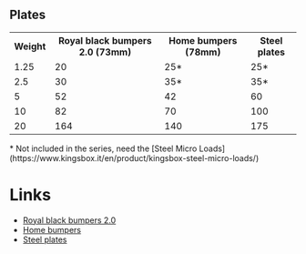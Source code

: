 ## Plates ##

<table>
    <tr>
        <th>Weight</th>
        <th>Royal black bumpers 2.0 (73mm)</th>
		<th>Home bumpers (78mm)</th>
		<th>Steel plates</th>
	</tr><tr>
        <td>1.25</td>
        <td>20</td>
		<td>25*</td>
		<td>25*</td>
    </tr><tr>
        <td>2.5</td>
        <td>30</td>
		<td>35*</td>
		<td>35*</td>		
    </tr><tr>
        <td>5</td>
        <td>52</td>
		<td>42</td>
		<td>60</td>
    </tr><tr>
        <td>10</td>
        <td>82</td>
		<td>70</td>
		<td>100</td>
    </tr><tr>
        <td>20</td>
        <td>164</td>
		<td>140</td>
		<td>175</td>
    </tr>
</table>
* Not included in the series, need the [Steel Micro Loads](https://www.kingsbox.it/en/product/kingsbox-steel-micro-loads/)

# Links #
- [Royal black bumpers 2.0](https://www.kingsbox.it/en/product/royal-black-bumper-plates/)
- [Home bumpers](https://www.kingsbox.it/en/product/kingsbox-home-bumper-plates/)
- [Steel plates](https://www.kingsbox.it/en/product/kingsbox-steel-plates/)
